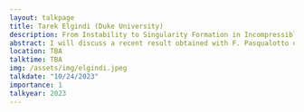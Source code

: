 ```yaml
---
layout: talkpage
title: Tarek Elgindi (Duke University)
description: From Instability to Singularity Formation in Incompressible Fluids
abstract: I will discuss a recent result obtained with F. Pasqualotto on finite-time singularity formation in incompressible fluids in $C^{1,alpha}$. The mechanism for singularity formation is related to the classical Rayleigh-Benard instability. 
location: TBA
talktime: TBA
img: /assets/img/elgindi.jpeg
talkdate: "10/24/2023"
importance: 1
talkyear: 2023
---
```


<!-- note that the "description" is actually the talk title -->
